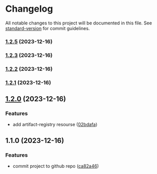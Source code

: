 # Changelog

All notable changes to this project will be documented in this file. See [standard-version](https://github.com/conventional-changelog/standard-version) for commit guidelines.

### [1.2.5](https://github.com/danielsidauruk/serverless-cloud-run/compare/v1.2.4...v1.2.5) (2023-12-16)

### [1.2.3](https://github.com/danielsidauruk/serverless-cloud-run/compare/v1.2.3...v1.2.4) (2023-12-16)

### [1.2.2](https://github.com/danielsidauruk/serverless-cloud-run/compare/v1.2.1...v1.2.2) (2023-12-16)

### [1.2.1](https://github.com/danielsidauruk/serverless-cloud-run/compare/v1.2.0...v1.2.1) (2023-12-16)

## [1.2.0](https://github.com/danielsidauruk/serverless-cloud-run/compare/v1.1.0...v1.2.0) (2023-12-16)


### Features

* add artifact-registry resourse ([02bdafa](https://github.com/danielsidauruk/serverless-cloud-run/commit/02bdafaf69b39d978b3bd54739ea837130f1821d))

## 1.1.0 (2023-12-16)


### Features

* commit project to github repo ([ca82a46](https://github.com/danielsidauruk/serverless-cloud-run/commit/ca82a46815e935acc4af299cccab6866ec0147b2))

